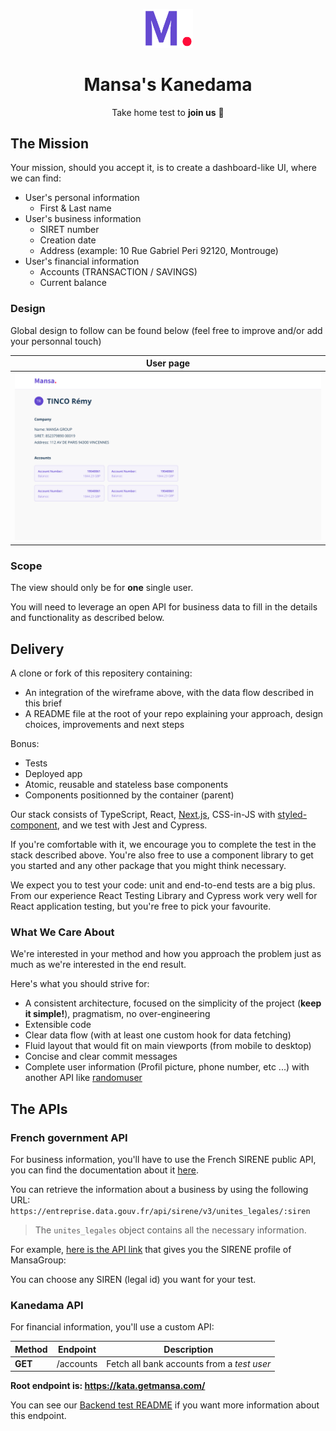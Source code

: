 <p align="center"><a href="https://github.com/MansaGroup/kanedama" target="blank"><img src="../.github/assets/logo.png" width="80" alt="Mansa's Logo" /></a></p>
<h1 align="center">Mansa's Kanedama</h1>
<p align="center">Take home test to <b>join us</b> 💜</p>

## The Mission

Your mission, should you accept it, is to create a dashboard-like UI, where we can find:

- User's personal information
  - First & Last name
- User's business information
  - SIRET number
  - Creation date
  - Address (example: 10 Rue Gabriel Peri 92120, Montrouge)
- User's financial information
  - Accounts (TRANSACTION / SAVINGS)
  - Current balance

### Design

Global design to follow can be found below (feel free to improve and/or add your personnal touch)

|                        User page                        |
| :-----------------------------------------------------: |
| ![Design wireframe](../.github/assets/frontend/frontend-wireframe.png) |

### Scope

The view should only be for **one** single user.

You will need to leverage an open API for business data to fill in the details and functionality as described below.

## Delivery

A clone or fork of this repositery containing:

- An integration of the wireframe above, with the data flow described in this brief
- A README file at the root of your repo explaining your approach, design choices, improvements and next steps

Bonus:

- Tests
- Deployed app
- Atomic, reusable and stateless base components
- Components positionned by the container (parent)

Our stack consists of TypeScript, React, [Next.js](https://nextjs.org/), CSS-in-JS with [styled-component](https://styled-components.com/), and we test with Jest and Cypress.

If you're comfortable with it, we encourage you to complete the test in the stack described above. You're also free to use a component library to get you started and any other package that you might think necessary.

We expect you to test your code: unit and end-to-end tests are a big plus. From our experience React Testing Library and Cypress work very well for React application testing, but you're free to pick your favourite.

### What We Care About

We're interested in your method and how you approach the problem just as much as we're interested in the end result.

Here's what you should strive for:

- A consistent architecture, focused on the simplicity of the project (**keep it simple!**), pragmatism, no over-engineering
- Extensible code
- Clear data flow (with at least one custom hook for data fetching)
- Fluid layout that would fit on main viewports (from mobile to desktop)
- Concise and clear commit messages
- Complete user information (Profil picture, phone number, etc ...) with
  another API like [randomuser](https://randomuser.me)

## The APIs

### French government API

For business information, you'll have to use the French SIRENE public API,
you can find the documentation about it [here](https://entreprise.data.gouv.fr/api_doc/sirene).

You can retrieve the information about a business by using the following URL:
`https://entreprise.data.gouv.fr/api/sirene/v3/unites_legales/:siren`

> The `unites_legales` object contains all the necessary information.

For example, [here is the API link](https://entreprise.data.gouv.fr/api/sirene/v3/unites_legales/852379890)
that gives you the SIRENE profile of MansaGroup:

You can choose any SIREN (legal id) you want for your test.

### Kanedama API

For financial information, you'll use a custom API:

| Method  | Endpoint  | Description                                |
| ------- | --------- | ------------------------------------------ |
| **GET** | /accounts | Fetch all bank accounts from a _test user_ |

**Root endpoint is: https://kata.getmansa.com/**

You can see our [Backend test README](../backend/README.md) if you want more information about this endpoint.
